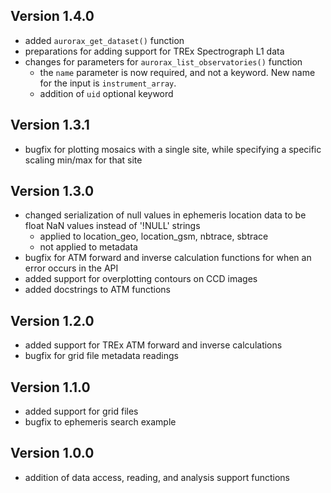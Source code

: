 Version 1.4.0
-------------------------

- added `aurorax_get_dataset()` function
- preparations for adding support for TREx Spectrograph L1 data
- changes for parameters for `aurorax_list_observatories()` function
  - the `name` parameter is now required, and not a keyword. New name for the input is `instrument_array`.
  - addition of `uid` optional keyword


Version 1.3.1
-------------------------

- bugfix for plotting mosaics with a single site, while specifying a specific scaling min/max for that site


Version 1.3.0
-------------------------

- changed serialization of null values in ephemeris location data to be float NaN values instead of '!NULL' strings
    - applied to location_geo, location_gsm, nbtrace, sbtrace
    - not applied to metadata
- bugfix for ATM forward and inverse calculation functions for when an error occurs in the API
- added support for overplotting contours on CCD images
- added docstrings to ATM functions


Version 1.2.0
-------------------------

- added support for TREx ATM forward and inverse calculations
- bugfix for grid file metadata readings


Version 1.1.0
-------------------------

- added support for grid files
- bugfix to ephemeris search example


Version 1.0.0
-------------------------

- addition of data access, reading, and analysis support functions

